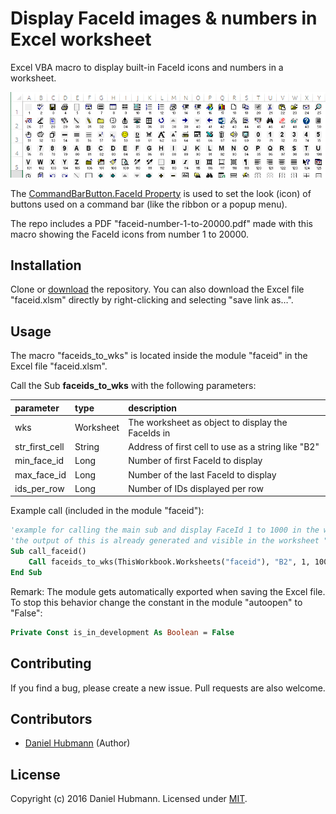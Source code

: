 # Display FaceId images & numbers in Excel worksheet

Excel VBA macro to display built-in FaceId icons and numbers in a worksheet.

![example of FaceId icons and numbers displayed in worksheet](example-of-faceid-in-wks.png)

The [CommandBarButton.FaceId Property](https://msdn.microsoft.com/en-us/library/office/ff864154.aspx) is used to set the look (icon) of buttons used on a command bar (like the ribbon or a popup menu).

The repo includes a PDF "faceid-number-1-to-20000.pdf" made with this macro showing the FaceId icons from number 1 to 20000.

## Installation

Clone or [download](../../archive/master.zip) the repository. You can also download the Excel file "faceid.xlsm" directly by right-clicking and selecting "save link as&hellip;".

## Usage

The macro "faceids_to_wks" is located inside the module "faceid" in the Excel file "faceid.xlsm".

Call the Sub **faceids_to_wks** with the following parameters:

| parameter      | type      | description                                        |
|:---------------|:----------|:---------------------------------------------------|
| wks            | Worksheet | The worksheet as object to display the FaceIds in  |
| str_first_cell | String    | Address of first cell to use as a string like "B2" |
| min_face_id    | Long      | Number of first FaceId to display                  |
| max_face_id    | Long      | Number of the last FaceId to display               |
| ids_per_row    | Long      | Number of IDs displayed per row                    |

Example call (included in the module "faceid"):

```vb
'example for calling the main sub and display FaceId 1 to 1000 in the wks
'the output of this is already generated and visible in the worksheet "faceid"
Sub call_faceid()
    Call faceids_to_wks(ThisWorkbook.Worksheets("faceid"), "B2", 1, 1000, 25)
End Sub
```

Remark: The module gets automatically exported when saving the Excel file. To stop this behavior change the constant in the module "autoopen" to "False":
```vb
Private Const is_in_development As Boolean = False
```

## Contributing

If you find a bug, please create a new issue. Pull requests are also welcome.

## Contributors

- [Daniel Hubmann](https://github.com/hubisan) (Author)

## License

Copyright (c) 2016 Daniel Hubmann. Licensed under [MIT](LICENSE).
